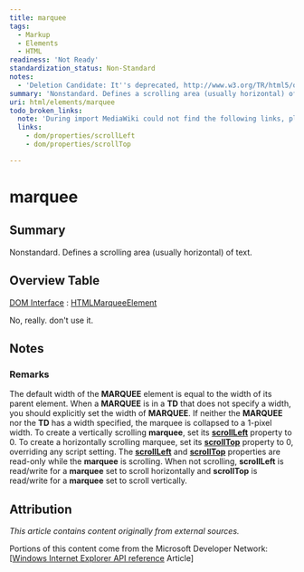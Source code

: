 ```yaml
---
title: marquee
tags:
  - Markup
  - Elements
  - HTML
readiness: 'Not Ready'
standardization_status: Non-Standard
notes:
  - 'Deletion Candidate: It''s deprecated, http://www.w3.org/TR/html5/obsolete.html#non-conforming-features'
summary: 'Nonstandard. Defines a scrolling area (usually horizontal) of text.'
uri: html/elements/marquee
todo_broken_links:
  note: 'During import MediaWiki could not find the following links, please fix and adjust this list.'
  links:
    - dom/properties/scrollLeft
    - dom/properties/scrollTop

---
```

# marquee

## Summary

Nonstandard. Defines a scrolling area (usually horizontal) of text.

## Overview Table

[DOM Interface](/dom/interface)
:   [HTMLMarqueeElement](/dom/HTMLMarqueeElement)

No, really. don't use it.

## Notes

### Remarks

The default width of the **MARQUEE** element is equal to the width of its parent element. When a **MARQUEE** is in a **TD** that does not specify a width, you should explicitly set the width of **MARQUEE**. If neither the **MARQUEE** nor the **TD** has a width specified, the marquee is collapsed to a 1-pixel width. To create a vertically scrolling **marquee**, set its [**scrollLeft**](/w/index.php?title=dom/properties/scrollLeft&action=edit&redlink=1) property to 0. To create a horizontally scrolling marquee, set its [**scrollTop**](/w/index.php?title=dom/properties/scrollTop&action=edit&redlink=1) property to 0, overriding any script setting. The [**scrollLeft**](/w/index.php?title=dom/properties/scrollLeft&action=edit&redlink=1) and [**scrollTop**](/w/index.php?title=dom/properties/scrollTop&action=edit&redlink=1) properties are read-only while the **marquee** is scrolling. When not scrolling, **scrollLeft** is read/write for a **marquee** set to scroll horizontally and **scrollTop** is read/write for a **marquee** set to scroll vertically.

## Attribution

*This article contains content originally from external sources.*

Portions of this content come from the Microsoft Developer Network: [[Windows Internet Explorer API reference](http://msdn.microsoft.com/en-us/library/ie/hh828809%28v=vs.85%29.aspx) Article]

